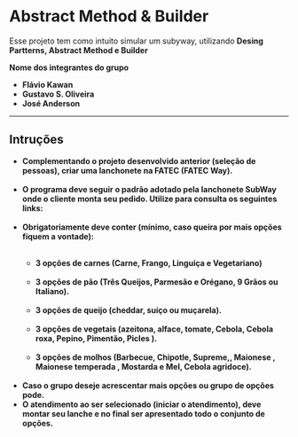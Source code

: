 # Abstract Method & Builder


<p>Esse projeto tem como intuito simular um subyway, utilizando <strong>Desing Partterns, Abstract Method e Builder<strong></p>
<p>Nome dos integrantes do grupo</p>
<ul>
  <li>Flávio Kawan</li>
  <li>Gustavo S. Oliveira</li>
  <li>José Anderson</li>
</ul>
<hr>

<h2>Intruções</h2>

<ul>
<li>Complementando o projeto desenvolvido anterior (seleção de pessoas), criar uma lanchonete na FATEC (FATEC Way).</li>
<br>
<li>O programa deve seguir o padrão adotado pela lanchonete SubWay onde o cliente monta seu pedido. Utilize para consulta os seguintes links:</li>
<br>
<li>Obrigatoriamente deve conter (mínimo, caso queira por mais opções fiquem a vontade):</li>
<br>
<ul>

<li>3 opções de carnes (Carne, Frango, Linguiça e Vegetariano)</li>
<br>
<li> 3 opções de pão (Três Queijos, Parmesão e Orégano, 9 Grãos ou Italiano).</li>
<br>
<li>3 opções de queijo (cheddar, suíço ou muçarela).</li>
<br>
<li>3 opções de vegetais (azeitona, alface, tomate, Cebola, Cebola roxa, Pepino, Pimentão, Picles  ).</li>
<br>
<li>3 opções de molhos (Barbecue, Chipotle, Supreme,, Maionese , Maionese temperada , Mostarda e Mel, Cebola agridoce).</li>
<br>
</ul>

<li>Caso o grupo deseje acrescentar mais opções ou grupo de opções pode.</li>

<li>O atendimento ao ser selecionado (iniciar o atendimento), deve montar seu lanche e no final ser apresentado todo o conjunto de opções.</li>
<ul>
